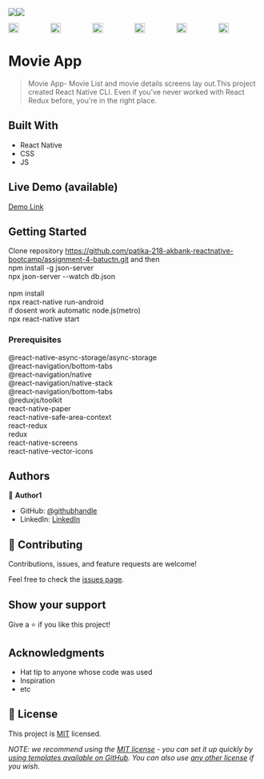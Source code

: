 ![](https://img.shields.io/badge/-ReactNative-blue)![](https://img.shields.io/badge/-JavaScript-yellow)

<div style="display: flex; align="center">
<img src="https://user-images.githubusercontent.com/96943978/189464286-98ad95aa-1bde-4b86-be3c-702b17ea981d.png" width=25% height=25%>
<img src="https://user-images.githubusercontent.com/96943978/189464287-e856cb06-6387-414e-84ec-cd57cec6229e.png" width=25% height=25%>
<img src="https://user-images.githubusercontent.com/96943978/189464288-d0097064-358d-496d-8573-6776d398cc99.png" width=25% height=25%>
<img src="https://user-images.githubusercontent.com/96943978/189464289-9f26c186-4506-452a-beba-0cd4ada2a4e9.png" width=25% height=25%>
<img src="https://user-images.githubusercontent.com/96943978/189464291-08ca047c-08ea-4921-918b-ce782782407e.png" width=25% height=25%>
<img src="https://user-images.githubusercontent.com/96943978/189464292-0c79ae61-9e17-4eae-aad0-2c7b45b99bbe.png" width=25% height=25%>

</div>




# Movie App 

> Movie App- Movie List and movie details screens lay out.This project created React Native CLI.
> Even if you've never worked with React Redux before, you're in the right place.



## Built With

- React Native
- CSS
- JS

## Live Demo (available)



[Demo Link](https://www.veed.io/view/09829bcc-fbb2-4923-a5b5-09bad2643e28/Android%20Emulator%20-%20Pixel_3a_API_29_5554%202022-09-10%2005-07-00.mp4) <br/>



## Getting Started
Clone repository  https://github.com/patika-218-akbank-reactnative-bootcamp/assignment-4-batuctn.git and then <br/>
npm install -g json-server <br/>
npx json-server --watch db.json <br/>
<br/>
npm install 
<br/>
npx react-native run-android
<br/>
if dosent work automatic node.js(metro)
<br/>
npx react-native start
### Prerequisites

@react-native-async-storage/async-storage
<br/>
@react-navigation/bottom-tabs <br/>
@react-navigation/native <br/>
@react-navigation/native-stack <br/>
@react-navigation/bottom-tabs <br/>
@reduxjs/toolkit <br/>
react-native-paper <br/>
react-native-safe-area-context <br/>
react-redux <br/>
redux <br/>
react-native-screens <br/>
react-native-vector-icons

## Authors

👤 **Author1**

- GitHub: [@githubhandle](https://github.com/batuctn)
- LinkedIn: [LinkedIn](https://www.linkedin.com/in/batu%C3%A7etin/)



## 🤝 Contributing

Contributions, issues, and feature requests are welcome!

Feel free to check the [issues page](https://github.com/patika-218-akbank-reactnative-bootcamp/assignment-4-batuctn/issues).

## Show your support

Give a ⭐️ if you like this project!

## Acknowledgments

- Hat tip to anyone whose code was used
- Inspiration
- etc

## 📝 License

This project is [MIT](./LICENSE) licensed.

_NOTE: we recommend using the [MIT license](https://choosealicense.com/licenses/mit/) - you can set it up quickly by [using templates available on GitHub](https://docs.github.com/en/communities/setting-up-your-project-for-healthy-contributions/adding-a-license-to-a-repository). You can also use [any other license](https://choosealicense.com/licenses/) if you wish._
